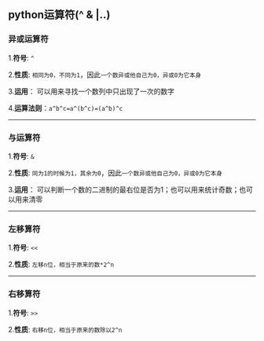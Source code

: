 ## python运算符(^ & |..)
### 异或运算符
1.**符号**: `^`  

2.**性质**: `相同为0，不同为1`，因此`一个数异或他自己为0，异或0为它本身`  

3.**运用**： 可以用来寻找一个数列中只出现了一次的数字  

4.**运算法则**：`a^b^c=a^(b^c)=(a^b)^c`  
***
### 与运算符
1.**符号**: `&`  

2.**性质**: `同为1的时候为1，其余为0`，因此`一个数异或他自己为0，异或0为它本身`  

3.**运用**： 可以判断一个数的二进制的最右位是否为1；也可以用来统计奇数；也可以用来清零

***
### 左移算符
1.**符号**: `<<`  

2.**性质**: `左移n位，相当于原来的数*2^n`  

***
### 右移算符
1.**符号**: `>>`  

2.**性质**: `右移n位，相当于原来的数除以2^n`  

